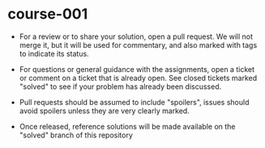 course-001
==========

* For a review or to share your solution, open a pull request. We will not merge it, but it will be used for commentary, and also marked with tags to indicate its status.

* For questions or general guidance with the assignments, open a ticket or comment on a ticket that is already open. See closed tickets marked "solved" to see if your problem has already been discussed.

* Pull requests should be assumed to include "spoilers", issues should avoid spoilers unless they are very clearly marked.

* Once released, reference solutions will be made available on the "solved" branch of this repository
